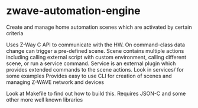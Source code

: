# zwave-automation-engine
Create and manage home automation scenes which are activated by certain criteria

Uses Z-Way C API to communicate with the HW.
On command-class data change can trigger a pre-defined scene.
Scene contains multiple actions including calling external script with custom environment,
calling different scene, or run a service command.
Service is an external plugin which provides extended commands to the scene actions. Look in services/ for some examples
Provides easy to use CLI for creation of scenes and managing Z-WAVE network and devices

Look at Makefile to find out how to build this. 
Requires JSON-C and some other more well known libraries

